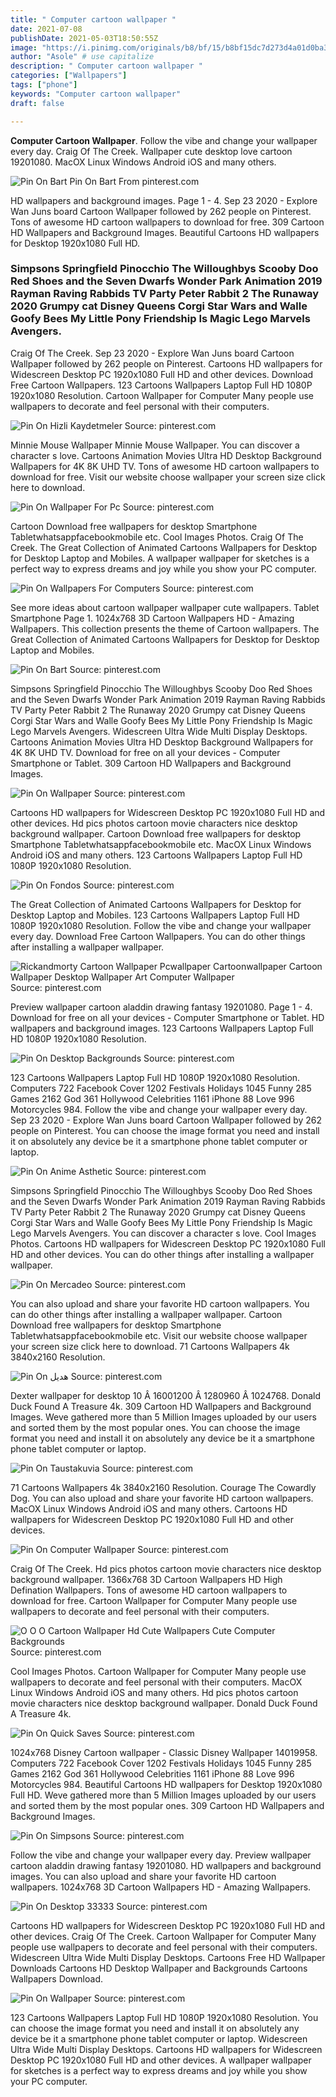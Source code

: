 ```yaml
---
title: " Computer cartoon wallpaper "
date: 2021-07-08
publishDate: 2021-05-03T18:50:55Z
image: "https://i.pinimg.com/originals/b8/bf/15/b8bf15dc7d273d4a01d0ba3bfd946dc3.jpg"
author: "Asole" # use capitalize
description: " Computer cartoon wallpaper "
categories: ["Wallpapers"]
tags: ["phone"]
keywords: "Computer cartoon wallpaper"
draft: false

---
```



**Computer Cartoon Wallpaper**. Follow the vibe and change your wallpaper every day. Craig Of The Creek. Wallpaper cute desktop love cartoon 19201080. MacOX Linux Windows Android iOS and many others.

![Pin On Bart](https://i.pinimg.com/originals/69/a1/96/69a1967d1cf4f9904291a0508e4747c2.jpg "Pin On Bart")
Pin On Bart From pinterest.com


HD wallpapers and background images. Page 1 - 4. Sep 23 2020 - Explore Wan Juns board Cartoon Wallpaper followed by 262 people on Pinterest. Tons of awesome HD cartoon wallpapers to download for free. 309 Cartoon HD Wallpapers and Background Images. Beautiful Cartoons HD wallpapers for Desktop 1920x1080 Full HD.

### Simpsons Springfield Pinocchio The Willoughbys Scooby Doo Red Shoes and the Seven Dwarfs Wonder Park Animation 2019 Rayman Raving Rabbids TV Party Peter Rabbit 2 The Runaway 2020 Grumpy cat Disney Queens Corgi Star Wars and Walle Goofy Bees My Little Pony Friendship Is Magic Lego Marvels Avengers.

Craig Of The Creek. Sep 23 2020 - Explore Wan Juns board Cartoon Wallpaper followed by 262 people on Pinterest. Cartoons HD wallpapers for Widescreen Desktop PC 1920x1080 Full HD and other devices. Download Free Cartoon Wallpapers. 123 Cartoons Wallpapers Laptop Full HD 1080P 1920x1080 Resolution. Cartoon Wallpaper for Computer Many people use wallpapers to decorate and feel personal with their computers.


![Pin On Hizli Kaydetmeler](https://i.pinimg.com/736x/e0/27/8e/e0278ead583ae15961bbaa4d1fb0580d.jpg "Pin On Hizli Kaydetmeler")
Source: pinterest.com

Minnie Mouse Wallpaper Minnie Mouse Wallpaper. You can discover a character s love. Cartoons Animation Movies Ultra HD Desktop Background Wallpapers for 4K 8K UHD TV. Tons of awesome HD cartoon wallpapers to download for free. Visit our website choose wallpaper your screen size click here to download.

![Pin On Wallpaper For Pc](https://i.pinimg.com/originals/7a/3c/82/7a3c82144253403e0db0d582f5dca206.jpg "Pin On Wallpaper For Pc")
Source: pinterest.com

Cartoon Download free wallpapers for desktop Smartphone Tabletwhatsappfacebookmobile etc. Cool Images Photos. Craig Of The Creek. The Great Collection of Animated Cartoons Wallpapers for Desktop for Desktop Laptop and Mobiles. A wallpaper wallpaper for sketches is a perfect way to express dreams and joy while you show your PC computer.

![Pin On Wallpapers For Computers](https://i.pinimg.com/originals/4b/10/9d/4b109db1a687a87438ad36c33e1e4e88.jpg "Pin On Wallpapers For Computers")
Source: pinterest.com

See more ideas about cartoon wallpaper wallpaper cute wallpapers. Tablet Smartphone Page 1. 1024x768 3D Cartoon Wallpapers HD - Amazing Wallpapers. This collection presents the theme of Cartoon wallpapers. The Great Collection of Animated Cartoons Wallpapers for Desktop for Desktop Laptop and Mobiles.

![Pin On Bart](https://i.pinimg.com/originals/69/a1/96/69a1967d1cf4f9904291a0508e4747c2.jpg "Pin On Bart")
Source: pinterest.com

Simpsons Springfield Pinocchio The Willoughbys Scooby Doo Red Shoes and the Seven Dwarfs Wonder Park Animation 2019 Rayman Raving Rabbids TV Party Peter Rabbit 2 The Runaway 2020 Grumpy cat Disney Queens Corgi Star Wars and Walle Goofy Bees My Little Pony Friendship Is Magic Lego Marvels Avengers. Widescreen Ultra Wide Multi Display Desktops. Cartoons Animation Movies Ultra HD Desktop Background Wallpapers for 4K 8K UHD TV. Download for free on all your devices - Computer Smartphone or Tablet. 309 Cartoon HD Wallpapers and Background Images.

![Pin On Wallpaper](https://i.pinimg.com/originals/85/31/06/853106e27af302e1fdbb76bbaf794361.jpg "Pin On Wallpaper")
Source: pinterest.com

Cartoons HD wallpapers for Widescreen Desktop PC 1920x1080 Full HD and other devices. Hd pics photos cartoon movie characters nice desktop background wallpaper. Cartoon Download free wallpapers for desktop Smartphone Tabletwhatsappfacebookmobile etc. MacOX Linux Windows Android iOS and many others. 123 Cartoons Wallpapers Laptop Full HD 1080P 1920x1080 Resolution.

![Pin On Fondos](https://i.pinimg.com/originals/64/95/56/649556d7e2eb4df77b29a31a71ca6263.png "Pin On Fondos")
Source: pinterest.com

The Great Collection of Animated Cartoons Wallpapers for Desktop for Desktop Laptop and Mobiles. 123 Cartoons Wallpapers Laptop Full HD 1080P 1920x1080 Resolution. Follow the vibe and change your wallpaper every day. Download Free Cartoon Wallpapers. You can do other things after installing a wallpaper wallpaper.

![Rickandmorty Cartoon Wallpaper Pcwallpaper Cartoonwallpaper Cartoon Wallpaper Desktop Wallpaper Art Computer Wallpaper](https://i.pinimg.com/originals/0c/72/1b/0c721b9143d9ec6e705d399c9b852cc1.jpg "Rickandmorty Cartoon Wallpaper Pcwallpaper Cartoonwallpaper Cartoon Wallpaper Desktop Wallpaper Art Computer Wallpaper")
Source: pinterest.com

Preview wallpaper cartoon aladdin drawing fantasy 19201080. Page 1 - 4. Download for free on all your devices - Computer Smartphone or Tablet. HD wallpapers and background images. 123 Cartoons Wallpapers Laptop Full HD 1080P 1920x1080 Resolution.

![Pin On Desktop Backgrounds](https://i.pinimg.com/originals/da/b4/3c/dab43ce86b2a9f924715f793f86d47b2.png "Pin On Desktop Backgrounds")
Source: pinterest.com

123 Cartoons Wallpapers Laptop Full HD 1080P 1920x1080 Resolution. Computers 722 Facebook Cover 1202 Festivals Holidays 1045 Funny 285 Games 2162 God 361 Hollywood Celebrities 1161 iPhone 88 Love 996 Motorcycles 984. Follow the vibe and change your wallpaper every day. Sep 23 2020 - Explore Wan Juns board Cartoon Wallpaper followed by 262 people on Pinterest. You can choose the image format you need and install it on absolutely any device be it a smartphone phone tablet computer or laptop.

![Pin On Anime Asthetic](https://i.pinimg.com/originals/92/06/67/9206670969e1cd80892d2e2a14ed30be.jpg "Pin On Anime Asthetic")
Source: pinterest.com

Simpsons Springfield Pinocchio The Willoughbys Scooby Doo Red Shoes and the Seven Dwarfs Wonder Park Animation 2019 Rayman Raving Rabbids TV Party Peter Rabbit 2 The Runaway 2020 Grumpy cat Disney Queens Corgi Star Wars and Walle Goofy Bees My Little Pony Friendship Is Magic Lego Marvels Avengers. You can discover a character s love. Cool Images Photos. Cartoons HD wallpapers for Widescreen Desktop PC 1920x1080 Full HD and other devices. You can do other things after installing a wallpaper wallpaper.

![Pin On Mercadeo](https://i.pinimg.com/originals/97/f3/e7/97f3e79feeef6db2bbe2a09ef78b4511.jpg "Pin On Mercadeo")
Source: pinterest.com

You can also upload and share your favorite HD cartoon wallpapers. You can do other things after installing a wallpaper wallpaper. Cartoon Download free wallpapers for desktop Smartphone Tabletwhatsappfacebookmobile etc. Visit our website choose wallpaper your screen size click here to download. 71 Cartoons Wallpapers 4k 3840x2160 Resolution.

![Pin On هديل](https://i.pinimg.com/originals/7b/30/55/7b305583600ac4606cac9930cf9f77dd.png "Pin On هديل")
Source: pinterest.com

Dexter wallpaper for desktop 10 Â 16001200 Â 1280960 Â 1024768. Donald Duck Found A Treasure 4k. 309 Cartoon HD Wallpapers and Background Images. Weve gathered more than 5 Million Images uploaded by our users and sorted them by the most popular ones. You can choose the image format you need and install it on absolutely any device be it a smartphone phone tablet computer or laptop.

![Pin On Taustakuvia](https://i.pinimg.com/originals/42/ce/bc/42cebcb768fd1e04147676a007b52d41.jpg "Pin On Taustakuvia")
Source: pinterest.com

71 Cartoons Wallpapers 4k 3840x2160 Resolution. Courage The Cowardly Dog. You can also upload and share your favorite HD cartoon wallpapers. MacOX Linux Windows Android iOS and many others. Cartoons HD wallpapers for Widescreen Desktop PC 1920x1080 Full HD and other devices.

![Pin On Computer Wallpaper](https://i.pinimg.com/originals/31/37/3a/31373aafd978539b06a6a7614d31290c.jpg "Pin On Computer Wallpaper")
Source: pinterest.com

Craig Of The Creek. Hd pics photos cartoon movie characters nice desktop background wallpaper. 1366x768 3D Cartoon Wallpapers HD High Defination Wallpapers. Tons of awesome HD cartoon wallpapers to download for free. Cartoon Wallpaper for Computer Many people use wallpapers to decorate and feel personal with their computers.

![O O O Cartoon Wallpaper Hd Cute Wallpapers Cute Computer Backgrounds](https://i.pinimg.com/originals/55/57/99/555799e61ee6b8c5d69023fbf4668cb8.jpg "O O O Cartoon Wallpaper Hd Cute Wallpapers Cute Computer Backgrounds")
Source: pinterest.com

Cool Images Photos. Cartoon Wallpaper for Computer Many people use wallpapers to decorate and feel personal with their computers. MacOX Linux Windows Android iOS and many others. Hd pics photos cartoon movie characters nice desktop background wallpaper. Donald Duck Found A Treasure 4k.

![Pin On Quick Saves](https://i.pinimg.com/474x/c3/db/d5/c3dbd5887112d6a272f535d39d71ca64.jpg "Pin On Quick Saves")
Source: pinterest.com

1024x768 Disney Cartoon wallpaper - Classic Disney Wallpaper 14019958. Computers 722 Facebook Cover 1202 Festivals Holidays 1045 Funny 285 Games 2162 God 361 Hollywood Celebrities 1161 iPhone 88 Love 996 Motorcycles 984. Beautiful Cartoons HD wallpapers for Desktop 1920x1080 Full HD. Weve gathered more than 5 Million Images uploaded by our users and sorted them by the most popular ones. 309 Cartoon HD Wallpapers and Background Images.

![Pin On Simpsons](https://i.pinimg.com/originals/93/0f/70/930f70d57e09778970419cea4b3f3f0e.jpg "Pin On Simpsons")
Source: pinterest.com

Follow the vibe and change your wallpaper every day. Preview wallpaper cartoon aladdin drawing fantasy 19201080. HD wallpapers and background images. You can also upload and share your favorite HD cartoon wallpapers. 1024x768 3D Cartoon Wallpapers HD - Amazing Wallpapers.

![Pin On Desktop 33333](https://i.pinimg.com/originals/05/f7/b1/05f7b171c72422c79be65116cc8b933a.jpg "Pin On Desktop 33333")
Source: pinterest.com

Cartoons HD wallpapers for Widescreen Desktop PC 1920x1080 Full HD and other devices. Craig Of The Creek. Cartoon Wallpaper for Computer Many people use wallpapers to decorate and feel personal with their computers. Widescreen Ultra Wide Multi Display Desktops. Cartoons Free HD Wallpaper Downloads Cartoons HD Desktop Wallpaper and Backgrounds Cartoons Wallpapers Download.

![Pin On Wallpaper](https://i.pinimg.com/originals/b8/bf/15/b8bf15dc7d273d4a01d0ba3bfd946dc3.jpg "Pin On Wallpaper")
Source: pinterest.com

123 Cartoons Wallpapers Laptop Full HD 1080P 1920x1080 Resolution. You can choose the image format you need and install it on absolutely any device be it a smartphone phone tablet computer or laptop. Widescreen Ultra Wide Multi Display Desktops. Cartoons HD wallpapers for Widescreen Desktop PC 1920x1080 Full HD and other devices. A wallpaper wallpaper for sketches is a perfect way to express dreams and joy while you show your PC computer.

